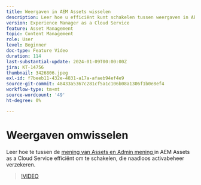 ```yaml
---
title: Weergaven in AEM Assets wisselen
description: Leer hoe u efficiënt kunt schakelen tussen weergaven in AEM Assets as a Cloud Service, waardoor u verzekerd bent van naadloos middelenbeheer.
version: Experience Manager as a Cloud Service
feature: Asset Management
topic: Content Management
role: User
level: Beginner
doc-type: Feature Video
duration: 114
last-substantial-update: 2024-01-09T00:00:00Z
jira: KT-14756
thumbnail: 3426806.jpeg
exl-id: f7beeb11-432e-4831-a17a-afaeb94ef4e9
source-git-commit: 48433a5367c281cf5a1c106b08a1306f1b0e8ef4
workflow-type: tm+mt
source-wordcount: '49'
ht-degree: 0%

---
```


# Weergaven omwisselen

Leer hoe te tussen de [ mening van Assets en Admin mening ](https://experienceleague.adobe.com/docs/experience-manager-cloud-service/content/assets/overview.html?lang=nl-NL#persona-based-experiences) in AEM Assets as a Cloud Service efficiënt om te schakelen, die naadloos activabeheer verzekeren.

>[!VIDEO](https://video.tv.adobe.com/v/3426806/?learn=on)
